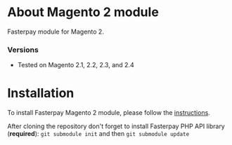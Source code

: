 # About Magento 2 module
Fasterpay module for Magento 2.


### Versions
* Tested on Magento 2.1, 2.2, 2.3, and 2.4

# Installation
To install Fasterpay Magento 2 module, please follow the [instructions](https://docs.fasterpay.com/integration/plugins/magento).

After cloning the repository don't forget to install Fasterpay PHP API library (**required**):
`git submodule init` and then `git submodule update`
